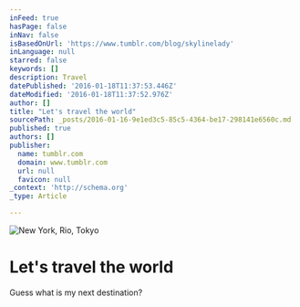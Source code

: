 ```yaml
---
inFeed: true
hasPage: false
inNav: false
isBasedOnUrl: 'https://www.tumblr.com/blog/skylinelady'
inLanguage: null
starred: false
keywords: []
description: Travel
datePublished: '2016-01-18T11:37:53.446Z'
dateModified: '2016-01-18T11:37:52.976Z'
author: []
title: "Let's travel the world"
sourcePath: _posts/2016-01-16-9e1ed3c5-85c5-4364-be17-298141e6560c.md
published: true
authors: []
publisher:
  name: tumblr.com
  domain: www.tumblr.com
  url: null
  favicon: null
_context: 'http://schema.org'
_type: Article

---
```

![New York, Rio, Tokyo](https://imgflo.herokuapp.com/graph/vahj1ThiexotieMo/6efe6953b3b70f582a81f336ff02ae5b/noop.gif?input=https%3A%2F%2Fs3-us-west-2.amazonaws.com%2Fthe-grid-img%2Fp%2F4c12fb6c2d1aff278ec1e30d1abd1f4a2c3584d0.gif)

# Let's travel the world

Guess what is my next destination?